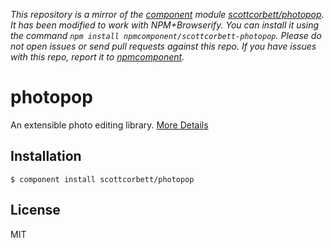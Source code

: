 *This repository is a mirror of the [component](http://component.io) module [scottcorbett/photopop](http://github.com/scottcorbett/photopop). It has been modified to work with NPM+Browserify. You can install it using the command `npm install npmcomponent/scottcorbett-photopop`. Please do not open issues or send pull requests against this repo. If you have issues with this repo, report it to [npmcomponent](https://github.com/airportyh/npmcomponent).*
# photopop

  An extensible photo editing library. [More Details](http://hexhour.com/toys/photopop/)

## Installation

    $ component install scottcorbett/photopop

## License

  MIT